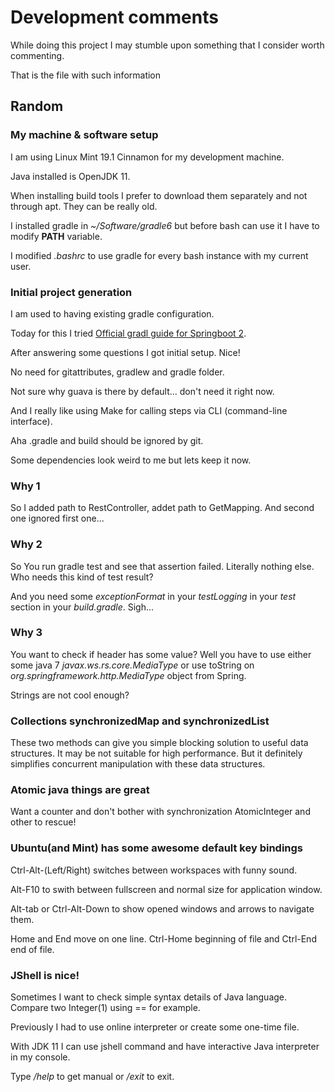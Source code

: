 # Development comments

While doing this project I may stumble upon something that I consider worth commenting.

That is the file with such information

## Random

### My machine & software setup

I am using Linux Mint 19.1 Cinnamon for my development machine.

Java installed is OpenJDK 11.

When installing build tools I prefer to download them separately and not through apt. They can be really old.

I installed gradle in *~/Software/gradle6* but before bash can use it I have to modify **PATH** variable.

I modified *.bashrc* to use gradle for every bash instance with my current user.

### Initial project generation

I am used to having existing gradle configuration.

Today for this I tried [Official gradl guide for Springboot 2](https://guides.gradle.org/building-spring-boot-2-projects-with-gradle/).

After answering some questions I got initial setup. Nice!

No need for gitattributes, gradlew and gradle folder.

Not sure why guava is there by default... don't need it right now.

And I really like using Make for calling steps via CLI (command-line interface).

Aha .gradle and build should be ignored by git.

Some dependencies look weird to me but lets keep it now.

### Why 1

So I added path to RestController, addet path to GetMapping. And second one ignored first one...

### Why 2

So You run gradle test and see that assertion failed. Literally nothing else. Who needs this kind of test result?

And you need some *exceptionFormat* in your *testLogging* in your *test* section in your *build.gradle*. Sigh...

### Why 3

You want to check if header has some value? Well you have to use either some java 7 *javax.ws.rs.core.MediaType* or use toString on *org.springframework.http.MediaType* object from Spring.

Strings are not cool enough?

### Collections synchronizedMap and synchronizedList

These two methods can give you simple blocking solution to useful data structures. It may be not suitable for high performance. But it definitely simplifies concurrent manipulation with these data structures.

### Atomic java things are great

Want a counter and don't bother with synchronization AtomicInteger and other to rescue!

### Ubuntu(and Mint) has some awesome default key bindings

Ctrl-Alt-(Left/Right) switches between workspaces with funny sound.

Alt-F10 to swith between fullscreen and normal size for application window.

Alt-tab or Ctrl-Alt-Down to show opened windows and arrows to navigate them.

Home and End move on one line. Ctrl-Home beginning of file and Ctrl-End end of file.

### JShell is nice!

Sometimes I want to check simple syntax details of Java language. Compare two Integer(1) using == for example.

Previously I had to use online interpreter or create some one-time file.

With JDK 11 I can use jshell command and have interactive Java interpreter in my console.

Type */help* to get manual or */exit* to exit.